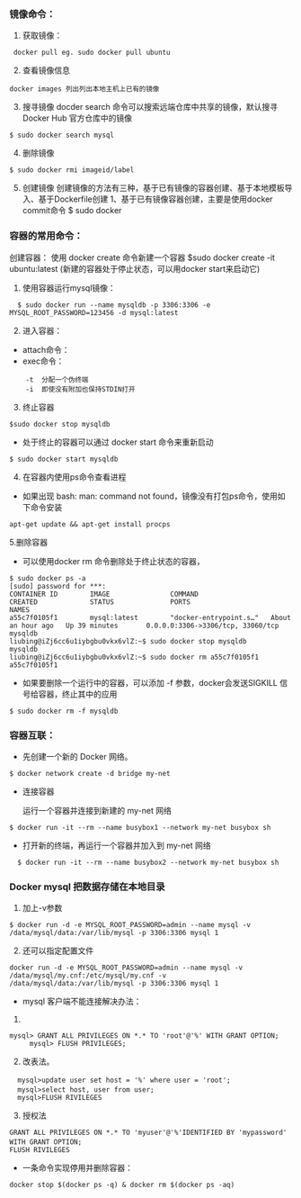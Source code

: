 ### 镜像命令：
1. 获取镜像：
```
 docker pull eg. sudo docker pull ubuntu
```
2. 查看镜像信息
```
docker images 列出列出本地主机上已有的镜像
```
3. 搜寻镜像 
  docder search 命令可以搜索远端仓库中共享的镜像，默认搜寻 Docker Hub 官方仓库中的镜像
```
$ sudo docker search mysql
```
4. 删除镜像
```
$ sudo docker rmi imageid/label
```
5. 创建镜像
创建镜像的方法有三种，基于已有镜像的容器创建、基于本地模板导入、基于Dockerfile创建
  1、基于已有镜像容器创建，主要是使用docker commit命令
  $ sudo docker 

### 容器的常用命令：

创建容器：
  使用 docker create 命令新建一个容器
  $sudo docker create -it ubuntu:latest (新建的容器处于停止状态，可以用docker start来启动它)
  
1. 使用容器运行mysql镜像：
```
  $ sudo docker run --name mysqldb -p 3306:3306 -e MYSQL_ROOT_PASSWORD=123456 -d mysql:latest
```
2. 进入容器：
-  attach命令：
-  exec命令：
```  $ sudo docker exec -ti mysqldb bash   
    -t  分配一个伪终端
    -i  即使没有附加也保持STDIN打开
```
3. 终止容器
```
$sudo docker stop mysqldb
```
- 处于终止的容器可以通过 docker start 命令来重新启动
```
$ sudo docker start mysqldb
```
4. 在容器内使用ps命令查看进程
-  如果出现 bash: man: command not found，镜像没有打包ps命令，使用如下命令安装
```
apt-get update && apt-get install procps
```
5.删除容器
-  可以使用docker rm 命令删除处于终止状态的容器，
  ```
  $ sudo docker ps -a
  [sudo] password for ***: 
  CONTAINER ID        IMAGE               COMMAND                  CREATED             STATUS              PORTS                               NAMES
  a55c7f0105f1        mysql:latest        "docker-entrypoint.s…"   About an hour ago   Up 39 minutes       0.0.0.0:3306->3306/tcp, 33060/tcp   mysqldb  
  liubing@iZj6cc6u1iybgbu0vkx6vlZ:~$ sudo docker stop mysqldb
  mysqldb
  liubing@iZj6cc6u1iybgbu0vkx6vlZ:~$ sudo docker rm a55c7f0105f1
  a55c7f0105f1
```
-  如果要删除一个运行中的容器，可以添加 -f 参数，docker会发送SIGKILL 信号给容器，终止其中的应用
```
$ sudo docker rm -f mysqldb
```

### 容器互联：

-  先创建一个新的 Docker 网络。
```
$ docker network create -d bridge my-net
```
- 连接容器 

  运行一个容器并连接到新建的 my-net 网络
```
$ docker run -it --rm --name busybox1 --network my-net busybox sh
```
- 打开新的终端，再运行一个容器并加入到 my-net 网络
```
  $ docker run -it --rm --name busybox2 --network my-net busybox sh
```

### Docker mysql 把数据存储在本地目录
  1. 加上-v参数
```
$ docker run -d -e MYSQL_ROOT_PASSWORD=admin --name mysql -v /data/mysql/data:/var/lib/mysql -p 3306:3306 mysql 1
```
2. 还可以指定配置文件
```
docker run -d -e MYSQL_ROOT_PASSWORD=admin --name mysql -v /data/mysql/my.cnf:/etc/mysql/my.cnf -v /data/mysql/data:/var/lib/mysql -p 3306:3306 mysql 1
```
- mysql 客户端不能连接解决办法：
1. 
```
mysql> GRANT ALL PRIVILEGES ON *.* TO 'root'@'%' WITH GRANT OPTION;
     mysql> FLUSH PRIVILEGES;
```
2. 改表法。
```  mysql -u root -pvmwaremysql>use mysql;　　
  mysql>update user set host = '%' where user = 'root';　　
  mysql>select host, user from user;　　
  mysql>FLUSH RIVILEGES
```
3. 授权法
```
GRANT ALL PRIVILEGES ON *.* TO 'myuser'@'%'IDENTIFIED BY 'mypassword' WITH GRANT OPTION;　　
FLUSH RIVILEGES
```

- 一条命令实现停用并删除容器：
```
docker stop $(docker ps -q) & docker rm $(docker ps -aq)
```
